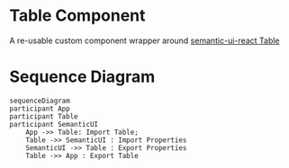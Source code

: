 # Table Component

A re-usable custom component wrapper around [semantic-ui-react Table](https://react.semantic-ui.com/collections/table)

# Sequence Diagram

```mermaid
sequenceDiagram
participant App
participant Table
participant SemanticUI
    App ->> Table: Import Table;
    Table ->> SemanticUI : Import Properties
    SemanticUI ->> Table : Export Properties
    Table ->> App : Export Table
```
